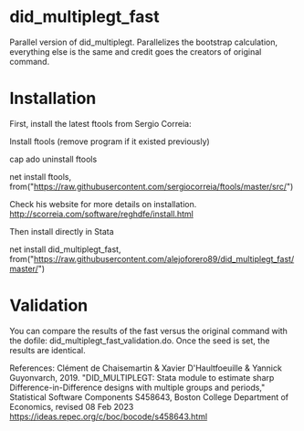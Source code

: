 # did_multiplegt_fast
Parallel version of did_multiplegt. Parallelizes the bootstrap calculation, everything else is the same and credit goes the creators of original command.


# Installation
First, install the latest ftools from Sergio Correia:

Install ftools (remove program if it existed previously)

cap ado uninstall ftools

net install ftools, from("https://raw.githubusercontent.com/sergiocorreia/ftools/master/src/")

Check his website for more details on installation.
http://scorreia.com/software/reghdfe/install.html


Then install directly in Stata

net install did_multiplegt_fast, from("https://raw.githubusercontent.com/alejoforero89/did_multiplegt_fast/master/")

# Validation
You can compare the results of the fast versus the original command with the dofile: did_multiplegt_fast_validation.do. Once the seed is set, the results are identical.



References: 
Clément de Chaisemartin & Xavier D'Haultfoeuille & Yannick Guyonvarch, 2019. "DID_MULTIPLEGT: Stata module to estimate sharp Difference-in-Difference designs with multiple groups and periods," Statistical Software Components S458643, Boston College Department of Economics, revised 08 Feb 2023
https://ideas.repec.org/c/boc/bocode/s458643.html
